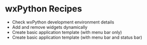 # wxPython Recipes

* Check wxPython development environment details
* Add and remove widgets dynamically
* Create basic application template (with menu bar only)
* Create basic application template (with menu bar and status bar)
